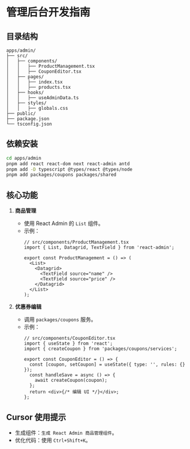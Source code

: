 # 管理后台开发指南

## 目录结构
```
apps/admin/
├── src/
│   ├── components/
│   │   ├── ProductManagement.tsx
│   │   ├── CouponEditor.tsx
│   ├── pages/
│   │   ├── index.tsx
│   │   ├── products.tsx
│   ├── hooks/
│   │   ├── useAdminData.ts
│   ├── styles/
│   │   ├── globals.css
├── public/
├── package.json
└── tsconfig.json
```

## 依赖安装
```bash
cd apps/admin
pnpm add react react-dom next react-admin antd
pnpm add -D typescript @types/react @types/node
pnpm add packages/coupons packages/shared
```

## 核心功能
1. **商品管理**
   - 使用 React Admin 的 `List` 组件。
   - 示例：
     ```tsx
     // src/components/ProductManagement.tsx
     import { List, Datagrid, TextField } from 'react-admin';

     export const ProductManagement = () => (
       <List>
         <Datagrid>
           <TextField source="name" />
           <TextField source="price" />
         </Datagrid>
       </List>
     );
     ```

2. **优惠券编辑**
   - 调用 `packages/coupons` 服务。
   - 示例：
     ```tsx
     // src/components/CouponEditor.tsx
     import { useState } from 'react';
     import { createCoupon } from 'packages/coupons/services';

     export const CouponEditor = () => {
       const [coupon, setCoupon] = useState({ type: '', rules: {} });
       const handleSave = async () => {
         await createCoupon(coupon);
       };
       return <div>{/* 编辑 UI */}</div>;
     };
     ```

## Cursor 使用提示
- 生成组件：`生成 React Admin 商品管理组件`。
- 优化代码：使用 `Ctrl+Shift+K`。